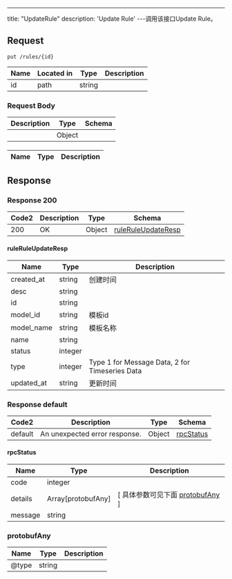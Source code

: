 ---
title: "UpdateRule"
description: 'Update Rule'
---调用该接口Update Rule。



## Request


```
put /rules/{id}
```

| Name | Located in | Type | Description | 
| ---- | ---------- | ----------- | ----------- | 
| id | path | string |  |  

### Request Body 
| Description | Type | Schema |
| ----------- | ------ | ------ |
|  | Object | [](#) |

#### 

| Name | Type | Description | 
| ---- | ---- | ----------- |  



## Response

### Response  200 
| Code2 | Description | Type | Schema |
| ---- | ----------- | ------ | ------ |
| 200 | OK | Object | [ruleRuleUpdateResp](#ruleRuleUpdateResp) |

#### ruleRuleUpdateResp

| Name | Type | Description | 
| ---- | ---- | ----------- |     
| created_at | string | 创建时间 |      
| desc | string |  |      
| id | string |  |      
| model_id | string | 模板id |      
| model_name | string | 模板名称 |      
| name | string |  |      
| status | integer |  |      
| type | integer | Type 1 for Message Data, 2 for Timeseries Data |      
| updated_at | string | 更新时间 |   



### Response  default 
| Code2 | Description | Type | Schema |
| ---- | ----------- | ------ | ------ |
| default | An unexpected error response. | Object | [rpcStatus](#rpcStatus) |

#### rpcStatus

| Name | Type | Description | 
| ---- | ---- | ----------- |     
| code | integer |  |          
| details | Array[protobufAny] |  [ 具体参数可见下面 [protobufAny](#protobufAny) ] |       
| message | string |  |   

### protobufAny
| Name | Type | Description | 
| ---- | ---- | ----------- |     
| @type | string |  |   



